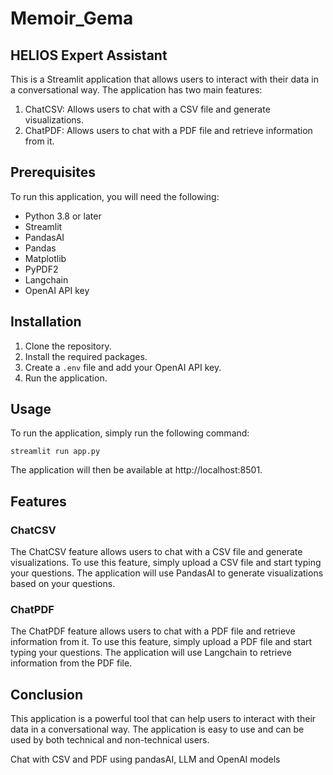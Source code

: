 # Memoir_Gema
## HELIOS Expert Assistant

This is a Streamlit application that allows users to interact with their data in a conversational way. The application has two main features:

1. ChatCSV: Allows users to chat with a CSV file and generate visualizations.
2. ChatPDF: Allows users to chat with a PDF file and retrieve information from it.

## Prerequisites

To run this application, you will need the following:

* Python 3.8 or later
* Streamlit
* PandasAI
* Pandas
* Matplotlib
* PyPDF2
* Langchain
* OpenAI API key

## Installation

1. Clone the repository.
2. Install the required packages.
3. Create a `.env` file and add your OpenAI API key.
4. Run the application.

## Usage

To run the application, simply run the following command:

```
streamlit run app.py
```

The application will then be available at http://localhost:8501.

## Features

### ChatCSV

The ChatCSV feature allows users to chat with a CSV file and generate visualizations. To use this feature, simply upload a CSV file and start typing your questions. The application will use PandasAI to generate visualizations based on your questions.

### ChatPDF

The ChatPDF feature allows users to chat with a PDF file and retrieve information from it. To use this feature, simply upload a PDF file and start typing your questions. The application will use Langchain to retrieve information from the PDF file.

## Conclusion

This application is a powerful tool that can help users to interact with their data in a conversational way. The application is easy to use and can be used by both technical and non-technical users.


Chat with CSV and PDF using pandasAI, LLM and OpenAI models
